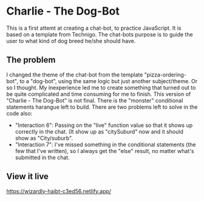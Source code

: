 # Charlie - The Dog-Bot

This is a first attemt at creating a chat-bot, to practice JavaScript. It is based on a template from Technigo. The chat-bots purpose is to guide the user to what kind of dog breed he/she should have. 

## The problem

I changed the theme of the chat-bot from the template "pizza-ordering-bot", to a "dog-bot", using the same logic but just another subject/theme. Or so I thought. My inexperience led me to create something that turned out to be quite complicated and time consuming for me to finish. This version of "Charlie - The Dog-Bot" is not final. There is the "monster" conditional statements harangue left to build. There are two problems left to solve in the code also:

- "Interaction 6": Passing on the "live" function value so that it shows up correctly in the chat. (It show up as "citySuburd" now and it should show as "City/suburb".
- "Interaction 7": I've missed something in the conditional statements (the few that I've written), so I always get the "else" result, no matter what's submitted in the chat.

## View it live
https://wizardly-haibt-c3ed56.netlify.app/

